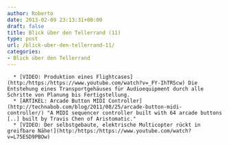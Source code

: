 ```yaml
---
author: Roberto
date: 2013-02-09 23:13:31+00:00
draft: false
title: Blick über den Tellerrand (11)
type: post
url: /blick-uber-den-tellerrand-11/
categories:
- Blick über den Tellerrand
---
```



	  * [VIDEO: Produktion eines Flightcases](http:/https:/https://www.youtube.com/watch?v=_FY-IhTRScw) Die Entstehung eines Transportgehäuses für Audioequipment durch alle Schritte von Planung bis Fertigstellung.
	  * [ARTIKEL: Arcade Button MIDI Controller](http://technabob.com/blog/2011/08/25/arcade-button-midi-controller/) "A MIDI sequencer controller built with 64 arcade buttons [..] built by Travis Chen of Aristomatic."
	  * [VIDEO: Der selbstgebaute, elektrische Multicopter rückt in greifbare Nähe!](http:/https:/https://www.youtube.com/watch?v=L75ESD9PBOw)

